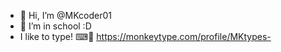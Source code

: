 - 👋 Hi, I’m @MKcoder01
- 🌱 I’m in school :D
-  I like to type! ⌨🐒 https://monkeytype.com/profile/MKtypes-

